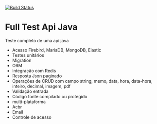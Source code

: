 [![Build Status](https://travis-ci.org/niltonfq/fulltestapijava.svg?branch=master)](https://travis-ci.org/niltonfq/fulltestapijava)

# Full Test Api Java
Teste completo de uma api java


 - Acesso Firebird, MariaDB, MongoDB, Elastic
 - Testes unitários
 - Migration
 - ORM
 - Integração com Redis
 - Resposta Json paginado
 - Operações de CRUD com campo string, memo, data, hora, data-hora, inteiro, decimal, imagem, pdf
 - Validação entrada
 - Código fonte compilado ou protegido
 - multi-plataforma
 - Acbr
 - Email
 - Controle de acesso
